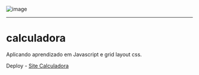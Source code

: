 ![image](https://user-images.githubusercontent.com/91347380/193935032-2ca42df5-5f73-4961-a8e1-d3f61e7f6cef.png)

---

# calculadora
 Aplicando aprendizado em Javascript e grid layout css.
 
 Deploy - [Site Calculadora](https://darlanaguiar.github.io/calculadora/)
